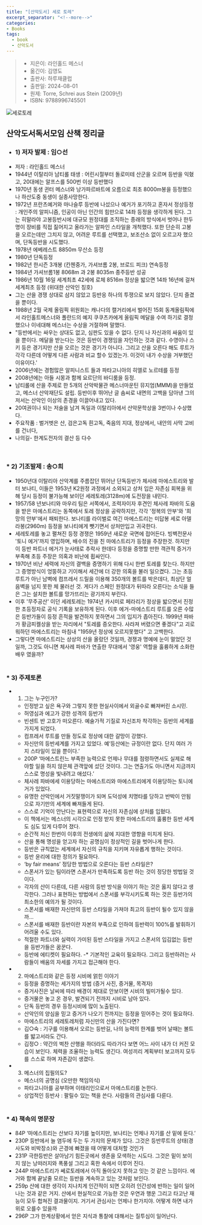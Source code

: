 ```yaml
---
title: "[산악도서] 세로 토레"
excerpt_separator: "<!--more-->"
categories:
- Books
tags:
  - book
  - 산악도서
---
```


> * 지은이: 라인홀드 메스너
> * 옮긴이: 김영도
> * 출판사: 하루재클럽
> * 출판일: 2024-08-01
> * 원제: Torre, Schrei aus Stein (2009년)
> * ISBN: 9788996745501

![세로토레](/sosimple/images/세로토레.jpg)


산악도서독서모임 산책 정리글 
--
* ### 1) 저자 발제 : 임○선
 * 저자 : 라인홀드 메스너
 * 1944년 이탈리아 남티롤 태생 : 어린시절부터 돌로미테 산군을 오르며 등반을 익혔고, 20대에는 알프스를 500번 이상 등반했다
 * 1970년 동생 귄터 메스너와 낭가파르바트에 오름으로 최초 8000m봉을 등정했으나 하산도중 동생이 실종사망한다.
 * 1972년 프란츠예거와 마나슬루 등반에 나섰으나 예거가 포기하고 혼자서 정상등정 : 개인주의 알피니즘, 인공이 아닌 인간의 힘만으로 14좌 등정을 생각하게 된다. 그는 히말라야 고봉등반시에 대규모 원정대를 조직하는 종래의 방식에서 벗어나 한두명이 장비를 직접 짊어지고 올라가는 알파인 스타일을 개척했다. 또한 단순히 고봉을 오르는데만 그치지 않고, 어려운 루트를 선택했고, 보조산소 없이 오르고자 했으며, 단독등반을 시도했다.
 * 1978년  에베레스트 8850m 무산소 등정
 * 1980년 단독등정
 * 1982년 한시즌 3개봉 (칸첸중가, 가셔브롬 2봉, 브로드 피크) 연속등정
 * 1984년 가셔브롬1봉 8068m 과 2봉 8035m 종주등반 성공
 * 1986년 10월 16일 세계최초 42세에 로체 8516m 정상을 밟으면 14좌 16년에 걸쳐 세계최초 등정 (위대한 산악인 칭호)
 * 그는 산을 경쟁 상대로 삼지 않았고 등반응 하나의 투쟁으로 보지 않았다. 단지 즐겼을 뿐이다.
 * 1988년 2월 국제 올림픽 위원회는 캐나다의 캘거리에서 벌어진 15회 동계올림픽에서 라인홀트메스너와  폴란드의 예지 쿠쿠츠카에게 올림픽 메달을 수여 하기로 결정했으나 이네대해 메스너는 수상을 거절하며 말했다.
 * "등반에서는 싸우는 상대도 없고, 심판도 있을 수 없다. 단지 나 자신과의 싸움이 있을 뿐이다. 메달을 받는다는 것은 등반이 경쟁임을 자인하는 것과 같다. 수영이나 스키 등은 경기지만 산을 오르는 것은 경기가 아니다. 그리고 산을 오른다 해도 루트가 각각 다른데 어떻게 다른 사람과 비교 할수 있겠는가. 이것이 내가 수상을 거부했던 이유이다.'
 * 2006년에는 경험많은 알피니스트 들과 파타고니아의 히엘로 노르테를 등정
 * 2008년에는 아들 시몽과 함께 요르단의 바디룸을 등정.
 * 남티롤에 산을 주제로 한 5개의 산악박물관 메스너마운틴 뮤지엄(MMM)을 만들었고, 메스너 산악재단도 설립. 등반이후 뛰어난 글 솜씨로 내면의 고백을 담아낸 그의 저서는 산악인 이상의 존경을 이끌어내고 있다.
 * 20여권이나 되는 저술을 남겨 독일과 이탈리아에서 산악문학상을 3번이나 수상했다.
 * 주요작품 : 벌거벗은 산, 검은고독 흰고독, 죽음의 지대, 정상에서, 내안의 사막  고비를 건너다,
 * 나의길- 한계도전자의 결산 등 다수 
<br>

### * 2) 기조발제 : 송○희
 * 1950년대 이탈리아 산악계를 주름잡던 뛰어난 단독등반가 체사레 마에스트리와 발터 보나티, 이들은 1953년 K2원정 과정에서 소외되고 상처 입은 자존심 회복을 위해 당시 등정이 불가능해 보이던 세레토레(3128m)에 도전장을 내민다.
 * 1957/58 년보나티와 마우리 팀은 서쪽에서, 조력자이자 후견인  체사레 파바의 도움을 받은 마에스트리는 동쪽에서 토레 정상을 공략하지만, 각각 '정복의 안부'와 '희망의 안부'에서 패퇴한다. 보나티를 라이벌로 여긴 마에스트리는 미답봉 세로 아델라봉(2960m) 등정을 보나티에게 뺏기면서 상처만입고 귀국한다.
 * 세레토레를 놓고 펼쳐진 등정 경쟁은 1959년 새로운 국면에 접어든다. 빙벽전문사 '토니 에거'까지 영입하며, 배수의 진을 친 마에스트리가 등정을 주장한것. 하지만 이 등반 파트너 에거가 눈사태로 추락사 한데다 등정을 증명할 만한 객관적 증거가 부족해 초등 주장은 의혹과 비난에 휩싸인다.
 * 1970년 비난 세력에 자신의 결백을 증명하기 위해 다시 한번 토레를 찾는다. 하지만 그 증명방식이 엉뚱하고 기이해서 세간에 더 강한 의혹을 불러 일으켰다. 그는 초등 루트가 아닌 남벽에 컴프레서 드릴을 이용해 350개의 볼트를 박은데다, 최상단 얼음벽을 넘지 못한 체 물러선 것. 게다가 스페인 원정대가 뒤따라 오른다는 소식을 들은 그는 설치한 볼트를 망가뜨리는 광기까지 부린다.
 * 이후 '무주공산' 이던 세레토레는 1974년 카시미로 페라리가 정상을 밟으면서 진정한 초등정자로 공식 기록을 보유하게 된다. 이후 에거-마에스트리 루트를 오른 수많은 등반가들이 등정 흔적을 발견하지 못하면서 그의 입지가 좁아진다. 1999년 파바가 황금피켈상을 받는 자리에서 "토레를 증오한다. 사라져 버렸으면 좋겠다"고 괴로워하던 마에스트리는 마침내 "1959년 정상에 오르지못했다" 고 고백한다.
 * 그렇다면 마에스트리는 상상의 산을 올랐던 것일까, 경쟁과 명예에 눈이 멀었던 것일까, 그것도 아니면 체사레 파바가 연출한 무대에서 '영웅' 역할을 훌륭하게 소화한 배우 였을까?
<br><br>

### * 3) 주제토론
 * 1) 그는 누구인가?
   * 인정받고 싶은 욕구와 그렇지 못한 현실사이에서 외골수로 빠져버린 소시민.
   * 허영심과 에고가 강한 성격의 등반가
   * 빈센트 반 고호가 떠오른다. 예술가적 기질로 자신조차 착각하는 등반의 세계를 가지게 되었다.
   * 컴프레서 루트를 만들 정도로 정상에 대한 갈망이 강했다.
   * 자신만의 등반세계를 가지고 있었다. 예‘등산에는 규정이란 없다. 단지 여러 가지 스타일이 있을 뿐이다.’
   * 200P ‘마에스트린느 부족한 능력으로 언제나 무대를 점령하면서도 실제로 해야할 일을 하지 않은체 관객앞에 섰던 것이다. 그는 연출가도 아니면서 지금까지 스스로 명성을 빛내려고 애섰다.’
   * 체사레 파바에세 이용당하는 마에스트리와 마에스트리에게 이용당하는 토니에거가 있었다.
   * 유명한 산악인에서 거짓말쟁이가 되며 도덕성에 치명타를 당하고 반박이 안됨으로 자기만의 세계에 빠져들게 된다.
   * 스스로 기억이 안난다는 표현력으로 자신의 자존심에 상처를 입혔다.
   * 이 책에서는 메스너의 시각으로 인정 받지 못한 마에스트리의 훌륭한 등반 세계도 심도 있게 다루어 졌다.
   * 순간적 처신 한번이 이후의 전생에의 삶에 지대한 영향을 미치게 된다.
   * 산을 통해 명성을 얻고자 하는 공명심이 정상적인 길을 벗어나게 한다.
   * 등반은 규칙없는 세계에서 자신의 규칙을 지키며 자유롭게 행하는 것이다.
   * 등반 윤리에 대한 정의가 필요하다.
   * ‘by fair means’ 정당한 방법으로 오른다는 등반 스타일은?
   * 스폰서가 있는 팀이라면 스폰서가 만족하도록 등반 하는 것이 정당한 방법일 것이다.
   * 각자의 산이 다른데, 다른 사람의 등반 방식을 이야기 하는 것은 옳지 않다고 생각한다. 그러나 표현하는 방법에서 스폰서를 부각시키도록 하는 것은 등반가의 최소한의 예의가 될 것이다.
   * 스폰서를 배재한 자신만의 등반 스타일을 가져야 최고의 등반이 될수 있지 않을까...
   * 스폰서를 배재한 등반이란 자본의 부족으로 인하여 등반력이 100%를 발휘하기 어려울 수도 있다.
   * 적절한 파트너와 실력이 가미된 등반 스타일을 가지고 스폰서의 입김없는 등반을 등반가들은 꿈꾼다.
   * 등반에 에티켓이 필요하다. -* 기본적인 교육이 필요하다. 그리고 등반하려는 사람들이 배움의 자세를 가지고 접근해야 한다.
 * 2) 마에스트리와 같은 등정 시비에 얽힌 이야기
   * 등정을 증명하는 세가지의 방법 (증거 사진, 증거물, 목격자)
   * 증거사진은 날씨에 따라 배경이 제대로 안보이면 시비의 빌미가될수 있다.
   * 증거물은 놓고 온 경우, 발견되기 전까지 시비로 남아 있다.
   * 단독 등반의 경우 등정시비에 많이 노출된다.
   * 산악인의 양심을 믿고 증거가 나오기 전까지는 등정을 믿어주는 것이 필요하다.
   * 마에스트리의 세레토레처럼 자신만의 산을 가진다면?
   * 김○숙 : 기구를 이용해서 오르는 등반길, 나의 능력의 한계를 벗어 날때는 볼트를 밟고서라도 간다.
   * 김정○ : 약간의 벅찬 산행을 하더라도 따라가다 보면 어느 사이 내가 더 커진 모습이 보인다. 체력을 조율하는 능력도 생긴다. 여성끼리 계획부터 보고까지 모두를 스스로 하며 자존감이 생겼다.
 * 3) 메스너의 집필의도?
   * 메스너의 공명심 (오만한 책임의식)
   * 파타고니아를 공부하며 이태리인으로서 마에스트리를 논한다.
   * 상업적인 등반사 : 팔릴수 있는 책을 쓴다. 사람들의 관심사를 다룬다.
<br><br>

### * 4) 책속의 명문장
 * 84P ‘마에스트리는 산보다 자기를 높이지만, 보나티는 언제나 자기를 산 밑에 둔다.’
 * 230P 등반에서 늘 염두에 두는 두 가지의 문제가 있다. 그것은 등반루트의 상태(경사도와 비박장소)와 곤경에 빠졌을 때 어떻게 대처할 것인가
 * 231P 극한등반은 살아남기 힘든곳에서 생존을 모색하는 시도다. 그것은 밑이 보이지 않는 낭떠러지와 폭풍설 그리고 혹한 속에서 이루어 진다.
 * 244P 마에스트리가 쎄로토레에서 아직 돌아오지 못하고 잇는 것 같은 느낌이다. 에거와 함께 끝날줄 모르는 등반을 계속하고 있는 것처럼 보인다.
 * 259p 산에 대한 생각이 지나치게 인간적이 되면 오히려 인간성에 반하는 일이 일어나는 것과 같은 거지. 산에서 현실적으로 가능한 것은 우연과 행운 그리고 타고난 재능이 모두 합쳐진 결과물이지. 거기서 관심사는 언제나 한가지야. 어떻게 하면 내가 위로 오를수 있을까
 * 296P 그가 한계상황에서 얻은 지식과 통찰에 대해서는 질투심이 일어난다.
